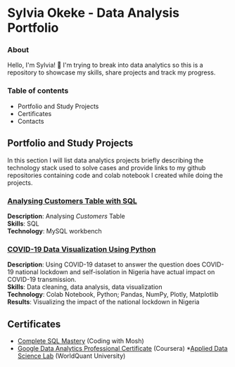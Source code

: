 # Sylvia Okeke - Data Analysis Portfolio

### About

Hello, I'm Sylvia! 👋 I'm trying to break into data analytics so this is a repository to showcase my skills, share projects and track my progress.

### Table of contents

- Portfolio and Study Projects
- Certificates
- Contacts

## Portfolio and Study Projects
In this section I will list data analytics projects briefly describing the technology stack used to solve cases and provide links to my github repositories containing code and colab notebook I created while doing the projects.

### [Analysing Customers Table with SQL](https://github.com/SylviaOkeke/Various_Projects/tree/main/SQL)
**Description**: Analysing <i>Customers</i> Table<br>
**Skills**: SQL<br> 
**Technology**: MySQL workbench<br> 

### [COVID-19 Data Visualization Using Python](https://github.com/SylviaOkeke/Various_Projects/tree/main/COVID-19)
**Description**: Using COVID-19 dataset to answer the question does COVID-19 national lockdown and self-isolation in Nigeria have actual impact on COVID-19 transmission.<br> 
**Skills**: Data cleaning, data analysis, data visualization  <br> 
**Technology**: Colab Notebook, Python; Pandas, NumPy, Plotly, Matplotlib <br> 
**Results**: Visualizing the impact of the national lockdown in Nigeria 

## Certificates
* [Complete SQL Mastery](https://drive.google.com/file/d/1-NYqj1X6SVgYlCUj3M8zCvO0En5mFtqF/view) (Coding with Mosh)
* [Google Data Analytics Professional Certificate](
https://www.coursera.org/account/accomplishments/specialization/certificate/5DS8EMVMJEZW) (Coursera)
*[Applied Data Science Lab](https://www.credly.com/badges/94ccd39a-95ab-4eb3-931a-672e6564067a/public_url) (WorldQuant University)
